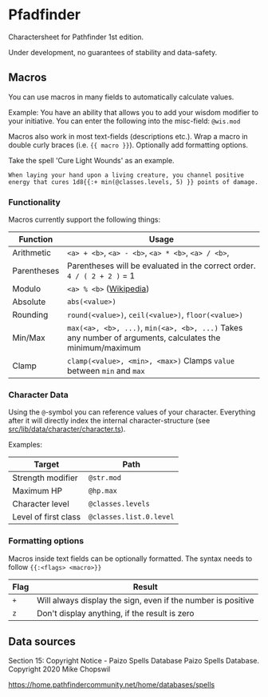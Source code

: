 # Pfadfinder

Charactersheet for Pathfinder 1st edition.

Under development, no guarantees of stability and data-safety.

## Macros

You can use macros in many fields to automatically calculate values.

Example: You have an ability that allows you to add your wisdom modifier to your initiative.
You can enter the following into the misc-field: `@wis.mod`

Macros also work in most text-fields (descriptions etc.).
Wrap a macro in double curly braces (i.e. `{{ macro }}`). Optionally add formatting options.

Take the spell 'Cure Light Wounds' as an example.

```
When laying your hand upon a living creature, you channel positive energy that cures 1d8{{:+ min(@classes.levels, 5) }} points of damage.
```

### Functionality

Macros currently support the following things:

| Function    | Usage                                                                                                    |
| ----------- | -------------------------------------------------------------------------------------------------------- |
| Arithmetic  | `<a> + <b>`, `<a> - <b>`, `<a> * <b>`, `<a> / <b>`,                                                      |
| Parentheses | Parentheses will be evaluated in the correct order. `4 / ( 2 + 2 )` = 1                                  |
| Modulo      | `<a> % <b>` ([Wikipedia](https://en.wikipedia.org/wiki/Modulo))                                          |
| Absolute    | `abs(<value>)`                                                                                           |
| Rounding    | `round(<value>)`, `ceil(<value>)`, `floor(<value>)`                                                      |
| Min/Max     | `max(<a>, <b>, ...)`, `min(<a>, <b>, ...)` Takes any number of arguments, calculates the minimum/maximum |
| Clamp       | `clamp(<value>, <min>, <max>)` Clamps `value` between `min` and `max`                                    |

### Character Data

Using the `@`-symbol you can reference values of your character. Everything after it will directly index the internal character-structure (see [src/lib/data/character/character.ts](src/lib/data/character/character.ts)).

Examples:

| Target               | Path                    |
| -------------------- | ----------------------- |
| Strength modifier    | `@str.mod`              |
| Maximum HP           | `@hp.max`               |
| Character level      | `@classes.levels`       |
| Level of first class | `@classes.list.0.level` |

### Formatting options

Macros inside text fields can be optionally formatted. The syntax needs to follow `{{:<flags> <macro>}}`

| Flag | Result                                                       |
| ---- | ------------------------------------------------------------ |
| `+`  | Will always display the sign, even if the number is positive |
| `z`  | Don't display anything, if the result is zero                |

## Data sources

Section 15: Copyright Notice - Paizo Spells Database
Paizo Spells Database. Copyright 2020 Mike Chopswil

https://home.pathfindercommunity.net/home/databases/spells
